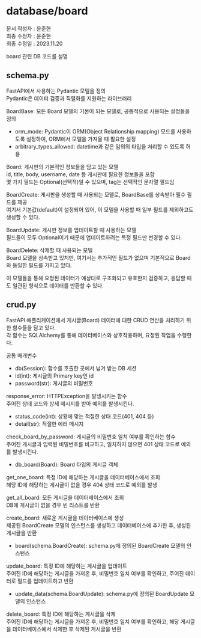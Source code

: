 # database/board
문서 작성자 : 윤준현  
최종 수정자 : 윤준현  
최종 수정일 : 2023.11.20  
  
board 관련 DB 코드를 설명  
## schema.py
FastAPI에서 사용하는 Pydantic 모델을 정의  
Pydantic은 데이터 검증과 직렬화를 지원하는 라이브러리  
  
BoardBase: 모든 Board 모델의 기본이 되는 모델로, 공통적으로 사용되는 설정들을 정의  
- orm_mode: Pydantic이 ORM(Object Relationship mapping) 모드를 사용하도록 설정하여, ORM에서 모델을 가져올 때 필요한 설정
- arbitrary_types_allowed: datetime과 같은 임의의 타입을 처리할 수 있도록 허용
  
Board: 게시판의 기본적인 정보들을 담고 있는 모델  
id, title, body, username, date 등 게시판에 필요한 정보들을 포함  
몇 가지 필드는 Optional(선택적)일 수 있으며, tag는 선택적인 문자열 필드임  
  
BoardCreate: 게시판을 생성할 때 사용되는 모델로, BoardBase를 상속받아 필수 필드를 제공  
여기서 기본값(default)이 설정되어 있어, 이 모델을 사용할 때 일부 필드를 제외하고도 생성할 수 있다.  
  
BoardUpdate: 게시판 정보를 업데이트할 때 사용하는 모델  
필드들이 모두 Optional이기 때문에 업데이트하려는 특정 필드만 변경할 수 있다.  
  
BoardDelete: 삭제할 때 사용되는 모델  
Board 모델을 상속받고 있지만, 여기서는 추가적인 필드가 없으며 기본적으로 Board와 동일한 필드를 가지고 있다.  
  
이 모델들을 통해 요청된 데이터가 예상대로 구조화되고 유효한지 검증하고, 응답할 때도 일관된 형식으로 데이터를 반환할 수 있다.  
## crud.py
FastAPI 애플리케이션에서 게시글(Board) 데이터에 대한 CRUD 연산을 처리하기 위한 함수들을 담고 있다.  
각 함수는 SQLAlchemy를 통해 데이터베이스와 상호작용하며, 요청된 작업을 수행한다.  
  
공통 매개변수
- db(Session): 함수를 호출한 곳에서 넘겨 받는 DB 세션
- id(int): 게시글의 Primary key인 id
- password(str): 게시글의 비밀번호
  
response_error: HTTPException을 발생시키는 함수  
주어진 상태 코드와 상세 메시지를 받아 예외를 발생시킨다.  
- status_code(int): 상황에 맞는 적절한 상태 코드(401, 404 등)  
- detail(str): 적절한 에러 메시지  
  
check_board_by_password: 게시글의 비밀번호 일치 여부를 확인하는 함수  
주어진 게시글과 입력된 비밀번호를 비교하고, 일치하지 않으면 401 상태 코드로 예외를 발생시킨다.  
- db_board(Board): Board 타입의 게시글 객체
  
get_one_board: 특정 ID에 해당하는 게시글을 데이터베이스에서 조회  
해당 ID에 해당하는 게시글이 없을 경우 404 상태 코드로 예외를 발생  
  
get_all_board: 모든 게시글을 데이터베이스에서 조회  
DB에 게시글이 없을 경우 빈 리스트를 반환  
  
create_board: 새로운 게시글을 데이터베이스에 생성  
제공된 BoardCreate 모델의 인스턴스를 생성하고 데이터베이스에 추가한 후, 생성된 게시글을 반환  
- board(schema.BoardCreate): schema.py에 정의된 BoardCreate 모델의 인스턴스
  
update_board: 특정 ID에 해당하는 게시글을 업데이트  
주어진 ID에 해당하는 게시글을 가져온 후, 비밀번호 일치 여부를 확인하고, 주어진 데이터로 필드를 업데이트하고 반환  
- update_data(schema.BoardUpdate): schema.py에 정의된 BoardUpdate 모델의 인스턴스  
  
delete_board: 특정 ID에 해당하는 게시글을 삭제  
주어진 ID에 해당하는 게시글을 가져온 후, 비밀번호 일치 여부를 확인하고, 해당 게시글을 데이터베이스에서 삭제한 후 삭제된 게시글을 반환  